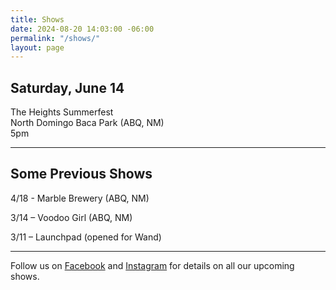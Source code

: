 ```yaml
---
title: Shows
date: 2024-08-20 14:03:00 -06:00
permalink: "/shows/"
layout: page
---
```


## Saturday, June 14
The Heights Summerfest<br/>
North Domingo Baca Park (ABQ, NM)<br/>
5pm

---

## Some Previous Shows

4/18 - Marble Brewery (ABQ, NM)

3/14 – Voodoo Girl (ABQ, NM)

3/11 – Launchpad (opened for Wand)

---

<p class="lead">Follow us on <a href="https://www.facebook.com/TheOrdinaryThingsband/">Facebook</a> and <a href="https://www.instagram.com/ordinarythingsband18/">Instagram</a> for details on all our upcoming shows.</p>